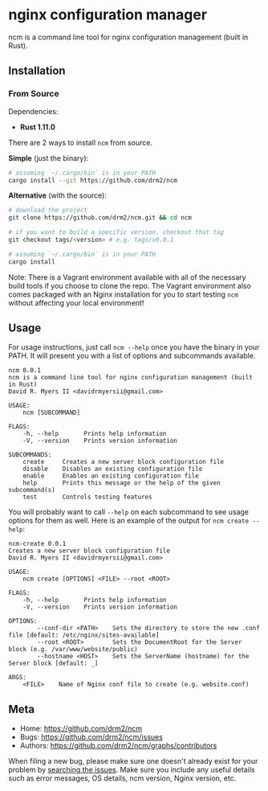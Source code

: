 # nginx configuration manager

ncm is a command line tool for nginx configuration management (built in Rust).


## Installation

### From Source

Dependencies:

- **Rust 1.11.0**

There are 2 ways to install `ncm` from source.

**Simple** (just the binary):

```bash
# assuming `~/.cargo/bin` is in your PATH
cargo install --git https://github.com/drm2/ncm
```

**Alternative** (with the source):

```bash
# download the project
git clone https://github.com/drm2/ncm.git && cd ncm

# if you want to build a specific version, checkout that tag
git checkout tags/<version> # e.g. tags/v0.0.1

# assuming `~/.cargo/bin` is in your PATH
cargo install
```

Note: There is a Vagrant environment available with all of the necessary build tools if you choose to clone the repo. The Vagrant environment also comes packaged with an Nginx installation for you to start testing `ncm` without affecting your local environment!


## Usage

For usage instructions, just call `ncm --help` once you have the binary in your PATH. It will present you with a list of options and subcommands available.

```
ncm 0.0.1
ncm is a command line tool for nginx configuration management (built in Rust)
David R. Myers II <davidrmyersii@gmail.com>

USAGE:
    ncm [SUBCOMMAND]

FLAGS:
    -h, --help       Prints help information
    -V, --version    Prints version information

SUBCOMMANDS:
    create     Creates a new server block configuration file
    disable    Disables an existing configuration file
    enable     Enables an existing configuration file
    help       Prints this message or the help of the given subcommand(s)
    test       Controls testing features
```

You will probably want to call `--help` on each subcommand to see usage options for them as well. Here is an example of the output for `ncm create --help`:

```
ncm-create 0.0.1
Creates a new server block configuration file
David R. Myers II <davidrmyersii@gmail.com>

USAGE:
    ncm create [OPTIONS] <FILE> --root <ROOT>

FLAGS:
    -h, --help       Prints help information
    -V, --version    Prints version information

OPTIONS:
        --conf-dir <PATH>    Sets the directory to store the new .conf file [default: /etc/nginx/sites-available]
        --root <ROOT>        Sets the DocumentRoot for the Server block (e.g. /var/www/website/public)
        --hostname <HOST>    Sets the ServerName (hostname) for the Server block [default: _]

ARGS:
    <FILE>    Name of Nginx conf file to create (e.g. website.conf)
```


## Meta

- Home: <https://github.com/drm2/ncm>
- Bugs: <https://github.com/drm2/ncm/issues>
- Authors: <https://github.com/drm2/ncm/graphs/contributors>

When filing a new bug, please make sure one doesn't already exist for your problem by [searching the issues](https://github.com/drm2/ncm/issues). Make sure you include any useful details such as error messages, OS details, ncm version, Nginx version, etc.
